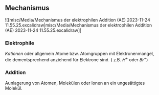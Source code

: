 
## Mechanismus

![[misc/Media/Mechanismus der elektrophilen Addition (AE) 2023-11-24 11.55.25.excalidraw|misc/Media/Mechanismus der elektrophilen Addition (AE) 2023-11-24 11.55.25.excalidraw]]
### Elektrophile
*Kationen* oder allgemein Atome bzw. Atomgruppen mit Elektronenmangel, die dementsprechend anziehend für Elektrone sind.
( z.B. $H^{+}$ oder $Br^{+}$)

### Addition 
Aunlagerung von Atomen, Molekülen oder Ionen an ein ungesättigtes Molekül.